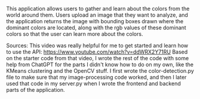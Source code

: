 This application allows users to gather and learn about the colors from the world around them. Users upload an image that they want to analyze, and the application 
returns the image with bounding boxes drawn where the dominant colors are located, along with the rgb values of these dominant colors so that the user can learn more about the colors.

Sources:
This video was really helpful for me to get started and learn how to use the API: https://www.youtube.com/watch?v=ddWRX2Y71RU
Based on the starter code from that video, I wrote the rest of the code with some help from ChatGPT for the parts I didn't know how to do on my own, like the KMeans clustering and the OpenCV stuff.
I first wrote the color-detection.py file to make sure that my image-processing code worked, and then I later used that code in my server.py when I wrote the frontend and backend parts of the application.
